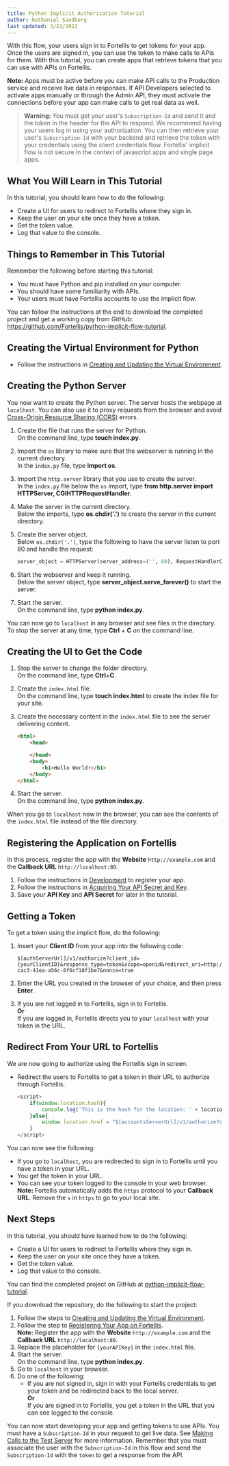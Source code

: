 ```yaml
---
title: Python Implicit Authorization Tutorial
author: Nathaniel Sandberg
last updated: 3/22/2022
---
```


With this flow, your users sign in to Fortellis to get tokens for your app.
Once the users are signed in,
you can use the token to make calls to APIs for them.
With this tutorial, you can create apps that retrieve tokens
that you can use with APIs on Fortellis.

**Note:** Apps must be active before you can make API calls to the Production service and receive live data in responses.
If API Developers selected to activate apps manually or through the Admin API,
they must activate the connections before your app can make calls to get real data as well.

> **Warning:**
> You must get your user's `Subscription-Id` and send it and the token in the header for the API to respond.
> We recommend having your users log in using your authorization.
> You can then retrieve your user's `Subscription-Id` with your backend and retrieve the token with your credentials using the client credentials flow.
> Fortellis' implicit flow is not secure in the context of javascript apps and single page apps.

## What You Will Learn in This Tutorial

In this tutorial, you should learn how to do the following:

* Create a UI for users to redirect to Fortellis where they sign in.
* Keep the user on your site once they have a token.
* Get the token value.
* Log that value to the console.

## Things to Remember in This Tutorial

Remember the following before starting this tutorial:

* You must have Python and pip installed on your computer.
* You should have some familiarity with APIs.
* Your users must have Fortellis accounts to use the implicit flow.

You can follow the instructions at the end to download the completed project and get a working copy from GitHub: <https://github.com/Fortellis/python-implicit-flow-tutorial>.

## Creating the Virtual Environment for Python

* Follow the instructions in [Creating and Updating the Virtual Environment](/docs/tutorials/admin-api/admin-api-tutorial-in-python#creating-and-updating-the-virtual-environment).  

## Creating the Python Server

You now want to create the Python server.
The server hosts the webpage at `localhost`.
You can also use it to proxy requests from the browser and avoid [Cross-Origin Resource Sharing (CORS)](https://developer.mozilla.org/en-US/docs/Web/HTTP/CORS) errors.

1. Create the file that runs the server for Python.  
    On the command line, type **touch index.py**.
1. Import the `os` library to make sure that the webserver is running in the current directory.  
    In the `index.py` file, type **import os**.
1. Import the `http.server` library
    that you use to create the server.  
    In the `index.py` file below the `os` import, type **from http.server import HTTPServer, CGIHTTPRequestHandler**.
1. Make the server in the current directory.  
    Below the imports, type **os.chdir('.')** to create the server in the current directory.
1. Create the server object.  
    Below `os.chdir('.')`, type the following to have the server listen to port 80 and handle the request:  

    ```python
    server_object = HTTPServer(server_address=('', 80), RequestHandlerClass=CGIHTTPRequestHandler)
    ```

1. Start the webserver and keep it running.  
    Below the server object, type **server_object.serve_forever()** to start the server.
1. Start the server.  
    On the command line, type **python index.py**.

You can now go to `localhost` in any browser and see files in the directory.
To stop the server at any time, type **Ctrl** + **C** on the command line.

## Creating the UI to Get the Code

1. Stop the server to change the folder directory.  
    On the command line, type **Ctrl**+**C**.
1. Create the `index.html` file.  
    On the command line, type **touch index.html** to create the index file for your site.
1. Create the necessary content in the `index.html` file to see the server delivering content.

    ```html
    <html>
        <head>

        </head>
        <body>
            <h1>Hello World!</h1>
        </body>
    </html>
    ```

1. Start the server.  
    On the command line, type **python index.py**.

When you go to `localhost` now in the browser,
you can see the contents of the `index.html` file instead of the file directory.

## Registering the Application on Fortellis

In this process, register the app with the **Website** `http://example.com` and the **Callback URL** `http://localhost:80`.

1. Follow the instructions in [Development](/docs/tutorials/solution-integration/development) to register your app.  
1. Follow the instructions in [Acquiring Your API Secret and Key](/docs/tutorials/solution-integration/auth/#acquiring-your-api-secret-and-key).  
1. Save your **API Key** and **API Secret** for later in the tutorial.  

## Getting a Token

To get a token using the implicit flow, do the following:

1. Insert your **Client ID** from your app into the following code:

    ```curl
    $[authServerUrl]/v1/authorize?client_id={yourClientID}&response_type=token&scope=openid&redirect_uri=http://localhost:80/&state=f8f5df39-cac3-41ea-a56c-6f6cf18f1be7&nonce=true
    ```

1. Enter the URL you created in the browser of your choice, and then press **Enter**.
1. If you are not logged in to Fortellis,
    sign in to Fortellis.  
    **Or**  
    If you are logged in,
    Fortellis directs you to your `localhost` with your token in the URL.  

## Redirect From Your URL to Fortellis

We are now going to authorize using the Fortellis sign in screen.

* Redirect the users to Fortellis to get a token in their URL
    to authorize through Fortellis.  

    ```javascript
    <script>
        if(window.location.hash){
            console.log('This is the hash for the location: ' + location.hash.substr(1).split('=')[1]);
        }else{
            window.location.href = "$[accountsServerUrl]/v1/authorize?client_id=XYx6mKImK6g1wLFK67zoBzZG7MBjH7EG&response_type=token&scope=openid&redirect_uri=http://localhost:80/&state=f8f5df39-cac3-41ea-a56c-6f6cf18f1be7&nonce=true"
        }
    </script>
    ```

You can now see the following:

* If you go to `localhost`,
    you are redirected to sign in to Fortellis
    until you have a token in your URL.  
* You get the token in your URL.  
* You can see your token logged to the console in your web browser.  
    **Note:** Fortellis automatically adds the `https` protocol to your **Callback URL**.
    Remove the `s` in `https` to go to your local site.

## Next Steps

In this tutorial, you should have learned how to do the following:

* Create a UI for users to redirect to Fortellis where they sign in.
* Keep the user on your site once they have a token.
* Get the token value.
* Log that value to the console.

You can find the completed project on GitHub at [python-implicit-flow-tutorial](https://github.com/Fortellis/python-implicit-flow-tutorial).

If you download the repository, do the following to start the project:  

1. Follow the steps to [Creating and Updating the Virtual Environment](/docs/tutorials/admin-api/admin-api-tutorial-in-python#creating-and-updating-the-virtual-environment).
1. Follow the step to [Registering Your App on Fortellis](/docs/tutorials/event-relay/tutorial-building-an-http-callback-to-receive-messages/#registering-your-app-to-fortellis).  
    **Note:** Register the app with the **Website** `http://example.com` and the **Callback URL** `http://localhost:80`.
1. Replace the placeholder for `{yourAPIKey}` in the `index.html` file.  
1. Start the server.  
    On the command line, type **python index.py**.
1. Go to `localhost` in your browser.  
1. Do one of the following:  
    * If you are not signed in,
    sign in with your Fortellis credentials to get your token and be redirected back to the local server.  
    **Or**  
    If you are signed in to Fortellis,
    you get a token in the URL that you can see logged to the console.  

You can now start developing your app and getting tokens to use APIs.
You must have a `Subscription-Id` in your request to get live data.
See [Making Calls to the Test Server](/docs/tutorials/solution-integration/development/#making-calls-to-the-test-server) for more information.
Remember that you must associate the user with the `Subscription-Id` in this flow and send the `Subscription-Id` with the `token` to get a response from the API.

